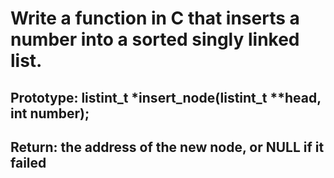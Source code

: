 # Write a function in C that inserts a number into a sorted singly linked list.

## Prototype: listint_t *insert_node(listint_t **head, int number);
## Return: the address of the new node, or NULL if it failed